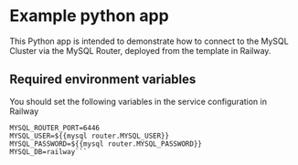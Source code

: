 # Example python app

This Python app is intended to demonstrate how to connect to the MySQL Cluster via the MySQL Router, deployed from the template in Railway.

## Required environment variables

You should set the following variables in the service configuration in Railway

```MYSQL_ROUTER_HOST=${{mysql router.RAILWAY_PRIVATE_DOMAIN}}
MYSQL_ROUTER_PORT=6446
MYSQL_USER=${{mysql router.MYSQL_USER}}
MYSQL_PASSWORD=${{mysql router.MYSQL_PASSWORD}}
MYSQL_DB=railway```